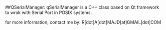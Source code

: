 ##QSerialManager:
qSerialManager is a C++ class based on Qt framework 
to wrok with Serial Port in POSIX systems.

for more information, contact me by: R[dot]A[dot]MAJD[at]GMAIL[dot]COM
